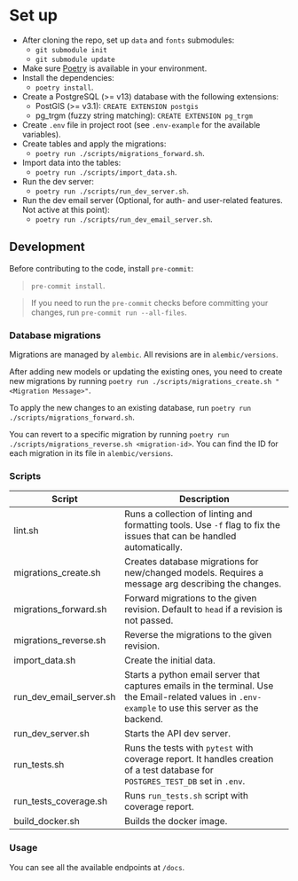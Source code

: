 # Set up

- After cloning the repo, set up `data` and `fonts` submodules:
  - `git submodule init`
  - `git submodule update`
- Make sure [Poetry](https://github.com/python-poetry/poetry) is available in your environment.
- Install the dependencies:
  - `poetry install`.
- Create a PostgreSQL (>= v13) database with the following extensions:
  - PostGIS (>= v3.1): `CREATE EXTENSION postgis`
  - pg_trgm (fuzzy string matching): `CREATE EXTENSION pg_trgm`
- Create `.env` file in project root (see `.env-example` for the available variables).
- Create tables and apply the migrations:
  - `poetry run ./scripts/migrations_forward.sh`.
- Import data into the tables:
  - `poetry run ./scripts/import_data.sh`.
- Run the dev server:
  - `poetry run ./scripts/run_dev_server.sh`.
- Run the dev email server (Optional, for auth- and user-related features. Not active at this point):
  - `poetry run ./scripts/run_dev_email_server.sh`.

## Development

Before contributing to the code, install `pre-commit`:
> `pre-commit install`.

> If you need to run the `pre-commit` checks before committing your changes, run `pre-commit run --all-files`.

### Database migrations

Migrations are managed by `alembic`. All revisions are in `alembic/versions`.

After adding new models or updating the existing ones, you need to create new migrations by running `poetry run ./scripts/migrations_create.sh "<Migration Message>"`.

To apply the new changes to an existing database, run `poetry run ./scripts/migrations_forward.sh`.

You can revert to a specific migration by running `poetry run ./scripts/migrations_reverse.sh <migration-id>`.
You can find the ID for each migration in its file in `alembic/versions`.

### Scripts

| Script                  | Description                                                                                                                                                                  |
|-------------------------|------------------------------------------------------------------------------------------------------------------------------------------------------------------------------|
| lint.sh                 | Runs a collection of linting and formatting tools. Use `-f` flag to fix the issues that can be handled automatically.                                                        |
| migrations_create.sh    | Creates database migrations for new/changed models. Requires a message arg describing the changes.                                                                           |
| migrations_forward.sh   | Forward migrations to the given revision. Default to `head` if a revision is not passed.                                                                                     |
| migrations_reverse.sh   | Reverse the migrations to the given revision.                                                                                                                                |
| import_data.sh          | Create the initial data.                                                                                                                                                     |
| run_dev_email_server.sh | Starts a python email server that captures emails in the terminal. Use the Email-related values in `.env-example` to use this server as the backend.                         |
| run_dev_server.sh       | Starts the API dev server.                                                                                                                                                   |
| run_tests.sh            | Runs the tests with `pytest` with coverage report. It handles creation of a test database for `POSTGRES_TEST_DB` set in `.env`.                                              |
| run_tests_coverage.sh   | Runs `run_tests.sh` script with coverage report.                                                                                                                             |
| build_docker.sh         | Builds the docker image.                                                                                                                                                     |

### Usage

You can see all the available endpoints at `/docs`.
